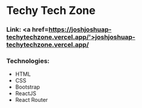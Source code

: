 # Techy Tech Zone

### Link: <a href=https://joshjoshuap-techytechzone.vercel.app/'>joshjoshuap-techytechzone.vercel.app/</a>

### Technologies:
- HTML
- CSS
- Bootstrap
- ReactJS
- React Router